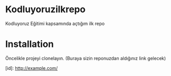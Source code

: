 # Kodluyoruzilkrepo
Kodluyoruz Eğitimi kapsamında açtığım ilk repo
# Installation
Öncelikle projeyi clonelayın. (Buraya sizin reponuzdan aldığınız link gelecek)


[](https://github.com/busekarakas/Kodluyoruzilkrepo.git)
[id]: http://example.com/
